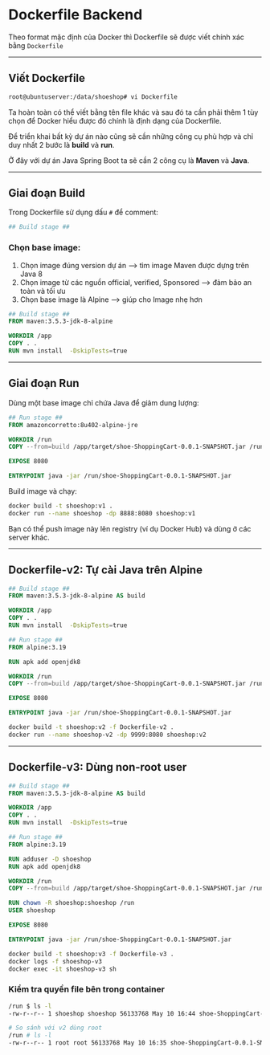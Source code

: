 # Dockerfile Backend

Theo format mặc định của Docker thì Dockerfile sẽ được viết chính xác bằng `Dockerfile`

---

## Viết Dockerfile

```bash
root@ubuntuserver:/data/shoeshop# vi Dockerfile
```

Ta hoàn toàn có thể viết bằng tên file khác và sau đó ta cần phải thêm 1 tùy chọn để Docker hiểu được đó chính là định dạng của Dockerfile.

Để triển khai bất kỳ dự án nào cũng sẽ cần những công cụ phù hợp và chỉ duy nhất 2 bước là **build** và **run**.

Ở đây với dự án Java Spring Boot ta sẽ cần 2 công cụ là **Maven** và **Java**.

---

## Giai đoạn Build

Trong Dockerfile sử dụng dấu `#` để comment:

```Dockerfile
## Build stage ##
```

### Chọn base image:

1. Chọn image đúng version dự án --> tìm image Maven được dựng trên Java 8
2. Chọn image từ các nguồn official, verified, Sponsored --> đảm bảo an toàn và tối ưu
3. Chọn base image là Alpine --> giúp cho Image nhẹ hơn

```Dockerfile
## Build stage ##
FROM maven:3.5.3-jdk-8-alpine

WORKDIR /app
COPY . .
RUN mvn install  -DskipTests=true
```

---

## Giai đoạn Run

Dùng một base image chỉ chứa Java để giảm dung lượng:

```Dockerfile
## Run stage ##
FROM amazoncorretto:8u402-alpine-jre

WORKDIR /run
COPY --from=build /app/target/shoe-ShoppingCart-0.0.1-SNAPSHOT.jar /run/shoe-ShoppingCart-0.0.1-SNAPSHOT.jar

EXPOSE 8080

ENTRYPOINT java -jar /run/shoe-ShoppingCart-0.0.1-SNAPSHOT.jar
```

Build image và chạy:

```bash
docker build -t shoeshop:v1 .
docker run --name shoeshop -dp 8888:8080 shoeshop:v1
```

Bạn có thể push image này lên registry (ví dụ Docker Hub) và dùng ở các server khác.

---

## Dockerfile-v2: Tự cài Java trên Alpine

```Dockerfile
## Build stage ##
FROM maven:3.5.3-jdk-8-alpine AS build

WORKDIR /app
COPY . .
RUN mvn install  -DskipTests=true

## Run stage ##
FROM alpine:3.19

RUN apk add openjdk8

WORKDIR /run
COPY --from=build /app/target/shoe-ShoppingCart-0.0.1-SNAPSHOT.jar /run/shoe-ShoppingCart-0.0.1-SNAPSHOT.jar

EXPOSE 8080

ENTRYPOINT java -jar /run/shoe-ShoppingCart-0.0.1-SNAPSHOT.jar
```

```bash
docker build -t shoeshop:v2 -f Dockerfile-v2 .
docker run --name shoeshop-v2 -dp 9999:8080 shoeshop:v2
```

---

## Dockerfile-v3: Dùng non-root user

```Dockerfile
## Build stage ##
FROM maven:3.5.3-jdk-8-alpine AS build

WORKDIR /app
COPY . .
RUN mvn install  -DskipTests=true

## Run stage ##
FROM alpine:3.19

RUN adduser -D shoeshop
RUN apk add openjdk8

WORKDIR /run
COPY --from=build /app/target/shoe-ShoppingCart-0.0.1-SNAPSHOT.jar /run/shoe-ShoppingCart-0.0.1-SNAPSHOT.jar

RUN chown -R shoeshop:shoeshop /run
USER shoeshop

EXPOSE 8080

ENTRYPOINT java -jar /run/shoe-ShoppingCart-0.0.1-SNAPSHOT.jar
```

```bash
docker build -t shoeshop:v3 -f Dockerfile-v3 .
docker logs -f shoeshop-v3
docker exec -it shoeshop-v3 sh
```

### Kiểm tra quyền file bên trong container

```bash
/run $ ls -l
-rw-r--r-- 1 shoeshop shoeshop 56133768 May 10 16:44 shoe-ShoppingCart-0.0.1-SNAPSHOT.jar
```

```bash
# So sánh với v2 dùng root
/run # ls -l
-rw-r--r-- 1 root root 56133768 May 10 16:35 shoe-ShoppingCart-0.0.1-SNAPSHOT.jar
```
